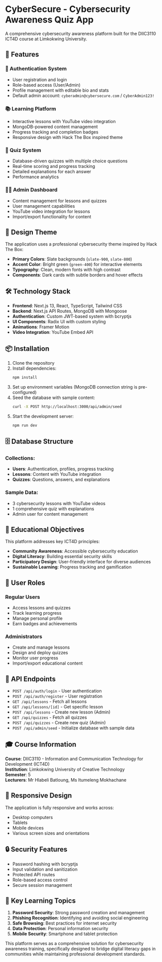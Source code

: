 # CyberSecure - Cybersecurity Awareness Quiz App

A comprehensive cybersecurity awareness platform built for the DIIC3110 ICT4D course at Limkokwing University.

## 🚀 Features

### 🔐 Authentication System
- User registration and login
- Role-based access (User/Admin)
- Profile management with editable bio and stats
- Default admin account: `cyberadmin@cybersecure.com` / `CyberAdmin123!`

### 📚 Learning Platform
- Interactive lessons with YouTube video integration
- MongoDB-powered content management
- Progress tracking and completion badges
- Responsive design with Hack The Box inspired theme

### 🧪 Quiz System
- Database-driven quizzes with multiple choice questions
- Real-time scoring and progress tracking
- Detailed explanations for each answer
- Performance analytics

### 👨‍💼 Admin Dashboard
- Content management for lessons and quizzes
- User management capabilities
- YouTube video integration for lessons
- Import/export functionality for content

## 🎨 Design Theme

The application uses a professional cybersecurity theme inspired by Hack The Box:
- **Primary Colors**: Slate backgrounds (`slate-900`, `slate-800`)
- **Accent Color**: Bright green (`green-400`) for interactive elements
- **Typography**: Clean, modern fonts with high contrast
- **Components**: Dark cards with subtle borders and hover effects

## 🛠️ Technology Stack

- **Frontend**: Next.js 13, React, TypeScript, Tailwind CSS
- **Backend**: Next.js API Routes, MongoDB with Mongoose
- **Authentication**: Custom JWT-based system with bcryptjs
- **UI Components**: Radix UI with custom styling
- **Animations**: Framer Motion
- **Video Integration**: YouTube Embed API

## 📦 Installation

1. Clone the repository
2. Install dependencies:
   ```bash
   npm install
   ```
3. Set up environment variables (MongoDB connection string is pre-configured)
4. Seed the database with sample content:
   ```bash
   curl -X POST http://localhost:3000/api/admin/seed
   ```
5. Start the development server:
   ```bash
   npm run dev
   ```

## 🗄️ Database Structure

### Collections:
- **Users**: Authentication, profiles, progress tracking
- **Lessons**: Content with YouTube integration
- **Quizzes**: Questions, answers, and explanations

### Sample Data:
- 3 cybersecurity lessons with YouTube videos
- 1 comprehensive quiz with explanations
- Admin user for content management

## 🎯 Educational Objectives

This platform addresses key ICT4D principles:
- **Community Awareness**: Accessible cybersecurity education
- **Digital Literacy**: Building essential security skills
- **Participatory Design**: User-friendly interface for diverse audiences
- **Sustainable Learning**: Progress tracking and gamification

## 👥 User Roles

### Regular Users
- Access lessons and quizzes
- Track learning progress
- Manage personal profile
- Earn badges and achievements

### Administrators
- Create and manage lessons
- Design and deploy quizzes
- Monitor user progress
- Import/export educational content

## 🔧 API Endpoints

- `POST /api/auth/login` - User authentication
- `POST /api/auth/register` - User registration
- `GET /api/lessons` - Fetch all lessons
- `GET /api/lessons/[id]` - Get specific lesson
- `POST /api/lessons` - Create new lesson (Admin)
- `GET /api/quizzes` - Fetch all quizzes
- `POST /api/quizzes` - Create new quiz (Admin)
- `POST /api/admin/seed` - Initialize database with sample data

## 🎓 Course Information

**Course**: DIIC3110 - Information and Communication Technology for Development (ICT4D)  
**Institution**: Limkokwing University of Creative Technology  
**Semester**: 5  
**Lecturers**: Mr Hlabeli Batloung, Ms Itumeleng Mokhachane

## 📱 Responsive Design

The application is fully responsive and works across:
- Desktop computers
- Tablets
- Mobile devices
- Various screen sizes and orientations

## 🔒 Security Features

- Password hashing with bcryptjs
- Input validation and sanitization
- Protected API routes
- Role-based access control
- Secure session management

## 🌟 Key Learning Topics

1. **Password Security**: Strong password creation and management
2. **Phishing Recognition**: Identifying and avoiding social engineering
3. **Safe Browsing**: Best practices for internet security
4. **Data Protection**: Personal information security
5. **Mobile Security**: Smartphone and tablet protection

This platform serves as a comprehensive solution for cybersecurity awareness training, specifically designed to bridge digital literacy gaps in communities while maintaining professional development standards.